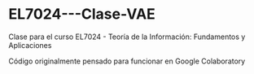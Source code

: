 # EL7024---Clase-VAE
Clase para el curso EL7024 - Teoría de la Información: Fundamentos y Aplicaciones

Código originalmente pensado para funcionar en Google Colaboratory
